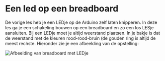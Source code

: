 # Een led op een breadboard

De vorige les heb je een LEDje op de Arduino zelf laten knipperen. In deze les ga je een schakeling bouwen op een breadboard en zo een los LESje aansluiten.
Bij een LEDje moet je altijd weerstand plaatsen. In je bakje is dat de weerstand met de kleuren rood-rood-bruin (de gouden ring is altijd de meest rechste. Hieronder zie je een afbeelding van de opstelling:

![Afbeelding van breadboard met LEDje](https://github.com/informatica-emmauscollege/arduino-lessen/raw/master/les%202%20blink%20breadboard%20en%20led/blink%20breadboard.jpg)

